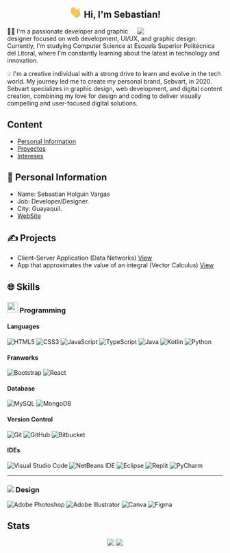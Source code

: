 <h2 align="center">
  <img alt="Hello" src="https://raw.githubusercontent.com/dev-akshat/archive/main/images/gifs/others/Hi.gif" width="29px"> 
  Hi, I'm Sebastian!
  
</h2>

<div >
  <img align="right" src="https://media.tenor.com/TCRFRR67pVkAAAAi/rebrnd-coding.gif" width="200px" height="auto">
  <p align="left">
    🧑‍💻 I'm a passionate developer and graphic designer focused on web development, UI/UX, and graphic design. Currently, I'm studying Computer Science at Escuela Superior Politécnica del Litoral, 
    where I'm constantly learning about the latest in technology and innovation.
     
  </p>
  <p align= "left">
    💡 I'm a creative individual with a strong drive to learn and evolve in the tech world. My journey led me to create my personal brand, Sebvart, in 2020. Sebvart specializes in graphic design, 
    web development, and digital content creation, combining my love for design and coding to deliver visually compelling and user-focused digital solutions.
  </p>
  
  
</div>

## Content 
* [Personal Information](#personal-information)
* [Proyectos](#proyectos)
* [Intereses](#intereses)
## 👤 Personal Information
* Name: Sebastian Holguin Vargas
* Job: Developer/Designer.
* City: Guayaquil.
* [WebSite](https://sebhvarg.github.io/curriculum/)
## ✍️ Projects
* Client-Server Application (Data Networks) [View](https://github.com/Sebhvarg/AplicacionClienteServidor)
* App that approximates the value of an integral (Vector Calculus)  [View](https://github.com/Sebhvarg/IntegralAPK.git)
## 🌐 Skills
### <img src="https://media2.giphy.com/media/QssGEmpkyEOhBCb7e1/giphy.gif?cid=ecf05e47a0n3gi1bfqntqmob8g9aid1oyj2wr3ds3mg700bl&rid=giphy.gif" width="25px" height="25px"> Programming
#### Languages
![HTML5](https://img.shields.io/badge/html5-%23E34F26.svg?style=for-the-badge&logo=html5&logoColor=white)
![CSS3](https://img.shields.io/badge/css3-%231572B6.svg?style=for-the-badge&logo=css3&logoColor=white)
![JavaScript](https://img.shields.io/badge/javascript-%23323330.svg?style=for-the-badge&logo=javascript&logoColor=%23F7DF1E)
![TypeScript](https://img.shields.io/badge/typescript-%23007ACC.svg?style=for-the-badge&logo=typescript&logoColor=white)
![Java](https://img.shields.io/badge/java-%23ED8B00.svg?style=for-the-badge&logo=openjdk&logoColor=white)
![Kotlin](https://img.shields.io/badge/kotlin-%237F52FF.svg?style=for-the-badge&logo=kotlin&logoColor=white)
![Python](https://img.shields.io/badge/python-3670A0?style=for-the-badge&logo=python&logoColor=ffdd54)
#### Franworks
![Bootstrap](https://img.shields.io/badge/bootstrap-%238511FA.svg?style=for-the-badge&logo=bootstrap&logoColor=white)
![React](https://img.shields.io/badge/react-%2320232a.svg?style=for-the-badge&logo=react&logoColor=%2361DAFB)

#### Database
![MySQL](https://img.shields.io/badge/mysql-4479A1.svg?style=for-the-badge&logo=mysql&logoColor=white)
![MongoDB](https://img.shields.io/badge/MongoDB-%234ea94b.svg?style=for-the-badge&logo=mongodb&logoColor=white)

#### Version Control
![Git](https://img.shields.io/badge/git-%23F05033.svg?style=for-the-badge&logo=git&logoColor=white)
![GitHub](https://img.shields.io/badge/github-%23121011.svg?style=for-the-badge&logo=github&logoColor=white)
![Bitbucket](https://img.shields.io/badge/bitbucket-%230047B3.svg?style=for-the-badge&logo=bitbucket&logoColor=white)

#### IDEs

![Visual Studio Code](https://img.shields.io/badge/Visual%20Studio%20Code-0078d7.svg?style=for-the-badge&logo=visual-studio-code&logoColor=white)
![NetBeans IDE](https://img.shields.io/badge/NetBeansIDE-1B6AC6.svg?style=for-the-badge&logo=apache-netbeans-ide&logoColor=white)
![Eclipse](https://img.shields.io/badge/Eclipse-FE7A16.svg?style=for-the-badge&logo=Eclipse&logoColor=white)
![Replit](https://img.shields.io/badge/Replit-DD1200?style=for-the-badge&logo=Replit&logoColor=white)
![PyCharm](https://img.shields.io/badge/pycharm-143?style=for-the-badge&logo=pycharm&logoColor=black&color=black&labelColor=green)
<hr />

### <img src="https://media.tenor.com/OcX8ZUgXRHEAAAAi/paint-brush-inanimate-insanity.gif" width="25px" height="auto">  Design
![Adobe Photoshop](https://img.shields.io/badge/adobe%20photoshop-%2331A8FF.svg?style=for-the-badge&logo=adobe%20photoshop&logoColor=white) ![Adobe Illustrator](https://img.shields.io/badge/adobe%20illustrator-%23FF9A00.svg?style=for-the-badge&logo=adobe%20illustrator&logoColor=white) 
![Canva](https://img.shields.io/badge/Canva-%2300C4CC.svg?style=for-the-badge&logo=Canva&logoColor=white)
![Figma](https://img.shields.io/badge/figma-%23F24E1E.svg?style=for-the-badge&logo=figma&logoColor=white)
## Stats
<div align="center">

[![](https://github-readme-stats.vercel.app/api?username=sebhvarg&show_icons=true&theme=tokyonight&hide_border=true&locale=en)](https://github.com/Sebhvarg)
[![](https://github-readme-streak-stats.herokuapp.com/?user=sebhvarg&theme=material-palenight)](https://github.com/Elanza-48)
</div>
